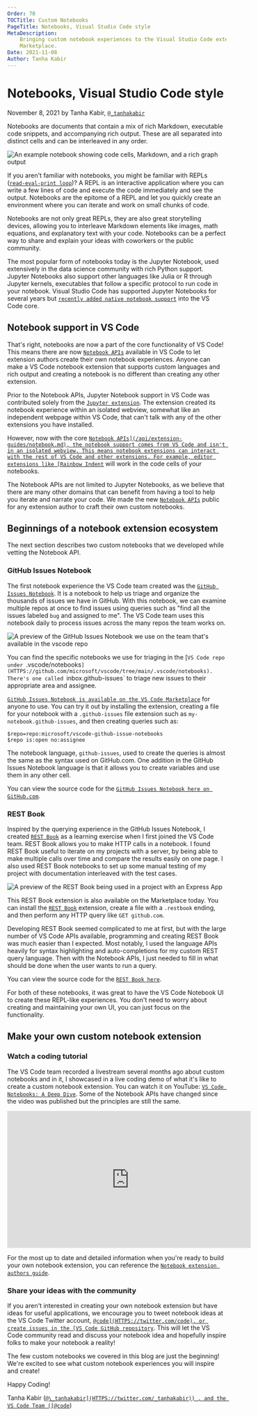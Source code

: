 ```yaml
---
Order: 70
TOCTitle: Custom Notebooks
PageTitle: Notebooks, Visual Studio Code style
MetaDescription:
    Bringing custom notebook experiences to the Visual Studio Code extension
    Marketplace.
Date: 2021-11-08
Author: Tanha Kabir
---
```


# Notebooks, Visual Studio Code style

November 8, 2021 by Tanha Kabir,
[`@_tanhakabir`](HTTPS://twitter.com/_tanhakabir)

Notebooks are documents that contain a mix of rich Markdown, executable code
snippets, and accompanying rich output. These are all separated into distinct
cells and can be interleaved in any order.

![`An example notebook showing code cells, Markdown, and a rich graph output`](notebook.png)

If you aren't familiar with notebooks, you might be familiar with REPLs
([`read-eval-print loop`](HTTPS://wikipedia.org/wiki/Read%E2%80%93eval%E2%80%93print_loop))?
A REPL is an interactive application where you can write a few lines of code and
execute the code immediately and see the output. Notebooks are the epitome of a
REPL and let you quickly create an environment where you can iterate and work on
small chunks of code.

Notebooks are not only great REPLs, they are also great storytelling devices,
allowing you to interleave Markdown elements like images, math equations, and
explanatory text with your code. Notebooks can be a perfect way to share and
explain your ideas with coworkers or the public community.

The most popular form of notebooks today is the Jupyter Notebook, used
extensively in the data science community with rich Python support. Jupyter
Notebooks also support other languages like Julia or R through Jupyter kernels,
executables that follow a specific protocol to run code in your notebook. Visual
Studio Code has supported Jupyter Notebooks for several years but
[`recently added native notebook support`](HTTPS://code.visualstudio.com/blogs/2021/08/05/notebooks)
into the VS Code core.

## Notebook support in VS Code

That's right, notebooks are now a part of the core functionality of VS Code!
This means there are now [`Notebook APIs`](/api/extension-guides/notebook.md)
available in VS Code to let extension authors create their own notebook
experiences. Anyone can make a VS Code notebook extension that supports custom
languages and rich output and creating a notebook is no different than creating
any other extension.

Prior to the Notebook APIs, Jupyter Notebook support in VS Code was contributed
solely from the
[`Jupyter extension`](HTTPS://marketplace.visualstudio.com/items?itemName=ms-toolsai.jupyter).
The extension created its notebook experience within an isolated webview,
somewhat like an independent webpage within VS Code, that can't talk with any of
the other extensions you have installed.

However, now with the core [`Notebook APIs](/api/extension-guides/notebook.md),
the notebook support comes from VS Code and isn't in an isolated webview. This
means notebook extensions can interact with the rest of VS Code and other
extensions. For example, editor extensions like
[Rainbow Indent`](HTTPS://marketplace.visualstudio.com/items?itemName=oderwat.indent-rainbow)
will work in the code cells of your notebooks.

The Notebook APIs are not limited to Jupyter Notebooks, as we believe that there
are many other domains that can benefit from having a tool to help you iterate
and narrate your code. We made the new
[`Notebook APIs`](/api/extension-guides/notebook.md) public for any extension
author to craft their own custom notebooks.

## Beginnings of a notebook extension ecosystem

The next section describes two custom notebooks that we developed while vetting
the Notebook API.

### GitHub Issues Notebook

The first notebook experience the VS Code team created was the
[`GitHub Issues Notebook`](HTTPS://marketplace.visualstudio.com/items?itemName=ms-vscode.vscode-github-issue-notebooks).
It is a notebook to help us triage and organize the thousands of issues we have
in GitHub. With this notebook, we can examine multiple repos at once to find
issues using queries such as "find all the issues labeled `bug` and assigned to
me". The VS Code team uses this notebook daily to process issues across the many
repos the team works on.

![`A preview of the GitHub Issues Notebook we use on the team that's available in the vscode repo`](github-issues-notebook.png)

You can find the specific notebooks we use for triaging in the
[`VS Code repo under `.vscode/notebooks`](HTTPS://github.com/microsoft/vscode/tree/main/.vscode/notebooks).
There's one called `inbox.github-issues` to triage new issues to their
appropriate area and assignee.

[`GitHub Issues Notebook is available on the VS Code Marketplace`](HTTPS://marketplace.visualstudio.com/items?itemName=ms-vscode.vscode-github-issue-notebooks)
for anyone to use. You can try it out by installing the extension, creating a
file for your notebook with a `.github-issues` file extension such as
`my-notebook.github-issues`, and then creating queries such as:

```
$repo=repo:microsoft/vscode-github-issue-notebooks
$repo is:open no:assignee
```

The notebook language, `github-issues`, used to create the queries is almost the
same as the syntax used on GitHub.com. One addition in the GitHub Issues
Notebook language is that it allows you to create variables and use them in any
other cell.

You can view the source code for the
[`GitHub Issues Notebook here on GitHub.com`](HTTPS://github.com/microsoft/vscode-github-issue-notebooks).

### REST Book

Inspired by the querying experience in the GitHub Issues Notebook, I created
[`REST Book`](HTTPS://marketplace.visualstudio.com/items?itemName=tanhakabir.rest-book)
as a learning exercise when I first joined the VS Code team. REST Book allows
you to make HTTP calls in a notebook. I found REST Book useful to iterate on my
projects with a server, by being able to make multiple calls over time and
compare the results easily on one page. I also used REST Book notebooks to set
up some manual testing of my project with documentation interleaved with the
test cases.

![`A preview of the REST Book being used in a project with an Express App`](rest-book.png)

This REST Book extension is also available on the Marketplace today. You can
install the
[`REST Book`](HTTPS://marketplace.visualstudio.com/items?itemName=tanhakabir.rest-book)
extension, create a file with a `.restbook` ending, and then perform any HTTP
query like `GET github.com`.

Developing REST Book seemed complicated to me at first, but with the large
number of VS Code APIs available, programming and creating REST Book was much
easier than I expected. Most notably, I used the language APIs heavily for
syntax highlighting and auto-completions for my custom REST query language. Then
with the Notebook APIs, I just needed to fill in what should be done when the
user wants to run a query.

You can view the source code for the
[`REST Book here`](HTTPS://github.com/tanhakabir/rest-book).

For both of these notebooks, it was great to have the VS Code Notebook UI to
create these REPL-like experiences. You don't need to worry about creating and
maintaining your own UI, you can just focus on the functionality.

## Make your own custom notebook extension

### Watch a coding tutorial

The VS Code team recorded a livestream several months ago about custom notebooks
and in it, I showcased in a live coding demo of what it's like to create a
custom notebook extension. You can watch it on YouTube:
[`VS Code Notebooks: A Deep Dive`](HTTPS://youtu.be/D-AXZZDTQhM). Some of the
Notebook APIs have changed since the video was published but the principles are
still the same.

<iframe width="560" height="315" src="https://www.youtube-nocookie.com/embed/D-AXZZDTQhM" title="YouTube video player" frameborder="0" allow="accelerometer; autoplay; clipboard-write; encrypted-media; gyroscope; picture-in-picture" allowfullscreen></iframe>

For the most up to date and detailed information when you're ready to build your
own notebook extension, you can reference the
[`Notebook extension authors guide`](/api/extension-guides/notebook.md).

### Share your ideas with the community

If you aren't interested in creating your own notebook extension but have ideas
for useful applications, we encourage you to tweet notebook ideas at the VS Code
Twitter account, [`@code](HTTPS://twitter.com/code), or create issues in the
[VS Code GitHub repository`](HTTPS://github.com/microsoft/vscode). This will let
the VS Code community read and discuss your notebook idea and hopefully inspire
folks to make your notebook a reality!

The few custom notebooks we covered in this blog are just the beginning! We're
excited to see what custom notebook experiences you will inspire and create!

Happy Coding!

Tanha Kabir ([`@\_tanhakabir](HTTPS://twitter.com/_tanhakabir)) , and the VS
Code Team ([@code`](HTTPS://twitter.com/code))
